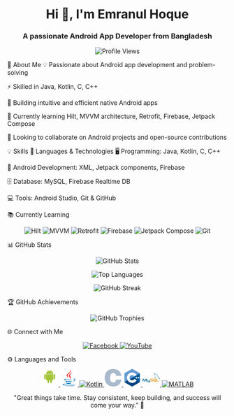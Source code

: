 <h1 align="center">Hi 👋, I'm Emranul Hoque</h1> <h3 align="center">A passionate Android App Developer from Bangladesh</h3> <p align="center"> <img src="https://komarev.com/ghpvc/?username=emranrakib62&label=Profile%20views&color=0e75b6&style=flat" alt="Profile Views" /> </p>
🚀 About Me
💡 Passionate about Android app development and problem-solving

⚡ Skilled in Java, Kotlin, C, C++

📱 Building intuitive and efficient native Android apps

🌱 Currently learning Hilt, MVVM architecture, Retrofit, Firebase, Jetpack Compose

🤝 Looking to collaborate on Android projects and open-source contributions

💡 Skills
🚀 Languages & Technologies
🖥 Programming: Java, Kotlin, C, C++

📱 Android Development: XML, Jetpack components, Firebase

🗄️ Database: MySQL, Firebase Realtime DB

💻 Tools: Android Studio, Git & GitHub

📚 Currently Learning
<p align="center"> <img src="https://img.shields.io/badge/Hilt-Android%20DI-blueviolet?style=for-the-badge&logo=android" alt="Hilt" /> <img src="https://img.shields.io/badge/MVVM-Architecture-success?style=for-the-badge&logo=android" alt="MVVM" /> <img src="https://img.shields.io/badge/Retrofit-Networking-orange?style=for-the-badge&logo=android" alt="Retrofit" /> <img src="https://img.shields.io/badge/Firebase-Database-ffca28?style=for-the-badge&logo=firebase&logoColor=black" alt="Firebase" /> <img src="https://img.shields.io/badge/Jetpack%20Compose-UI-4285F4?style=for-the-badge&logo=jetpack-compose&logoColor=white" alt="Jetpack Compose" /> <img src="https://img.shields.io/badge/Git-Version%20Control-F05032?style=for-the-badge&logo=git&logoColor=white" alt="Git" /> </p>
📊 GitHub Stats
<p align="center"> <img src="https://github-readme-stats.vercel.app/api?username=emranrakib62&show_icons=true&count_private=true&theme=radical" alt="GitHub Stats" /> </p> <p align="center"> <img src="https://github-readme-stats.vercel.app/api/top-langs/?username=emranrakib62&layout=compact&theme=radical" alt="Top Languages" /> </p> <p align="center"> <img src="https://streak-stats.demolab.com?user=emranrakib62&theme=radical&hide_border=true" alt="GitHub Streak" /> </p>
🏆 GitHub Achievements
<p align="center"> <img src="https://github-profile-trophy.vercel.app/?username=emranrakib62&theme=radical&margin-w=10&margin-h=10" alt="GitHub Trophies" /> </p>
🌐 Connect with Me
<p align="center"> <a href="https://fb.com/ehrakib" target="_blank"> <img src="https://img.shields.io/badge/Facebook-1877F2?style=for-the-badge&logo=facebook&logoColor=white" alt="Facebook" /> </a> <a href="[https://www.youtube.com/c/cu%20cse%20master](https://www.youtube.com/@sbcian29)" target="_blank"> <img src="https://img.shields.io/badge/YouTube-FF0000?style=for-the-badge&logo=youtube&logoColor=white" alt="YouTube" /> </a> </p>
⚙️ Languages and Tools
<p align="center"> <a href="https://developer.android.com" target="_blank"> <img src="https://raw.githubusercontent.com/devicons/devicon/master/icons/android/android-original-wordmark.svg" alt="Android" width="40" height="40"/> </a> <a href="https://www.java.com" target="_blank"> <img src="https://raw.githubusercontent.com/devicons/devicon/master/icons/java/java-original.svg" alt="Java" width="40" height="40"/> </a> <a href="https://kotlinlang.org" target="_blank"> <img src="https://www.vectorlogo.zone/logos/kotlinlang/kotlinlang-icon.svg" alt="Kotlin" width="40" height="40"/> </a> <a href="https://www.cprogramming.com/" target="_blank"> <img src="https://raw.githubusercontent.com/devicons/devicon/master/icons/c/c-original.svg" alt="C" width="40" height="40"/> </a> <a href="https://www.w3schools.com/cpp/" target="_blank"> <img src="https://raw.githubusercontent.com/devicons/devicon/master/icons/cplusplus/cplusplus-original.svg" alt="C++" width="40" height="40"/> </a> <a href="https://www.mysql.com/" target="_blank"> <img src="https://raw.githubusercontent.com/devicons/devicon/master/icons/mysql/mysql-original-wordmark.svg" alt="MySQL" width="40" height="40"/> </a> <a href="https://www.mathworks.com/" target="_blank"> <img src="https://upload.wikimedia.org/wikipedia/commons/2/21/Matlab_Logo.png" alt="MATLAB" width="40" height="40"/> </a> </p>
<p align="center">"Great things take time. Stay consistent, keep building, and success will come your way." 🌟 </p>
